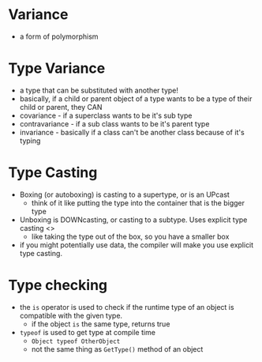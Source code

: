# Variance
- a form of polymorphism

# Type Variance
- a type that can be substituted with another type!
- basically, if a child or parent object of a type wants to be a type of their child or parent, they CAN
- covariance - if a superclass wants to be it's sub type
- contravariance - if a sub class wants to be it's parent type
- invariance - basically if a class can't be another class because of it's typing

# Type Casting
- Boxing (or autoboxing) is casting to a supertype, or is an UPcast
    - think of it like putting the type into the container that is the bigger type
- Unboxing is DOWNcasting, or casting to a subtype. Uses explicit type casting <>
    - like taking the type out of the box, so you have a smaller box
- if you might potentially use data, the compiler will make you use explicit type casting.

# Type checking
- the ```is``` operator is used to check if the runtime type of an object is compatible with the given type.
    - if the object ```is``` the same type, returns true
- ```typeof``` is used to get type at compile time
    - ```Object typeof OtherObject```
    - not the same thing as ```GetType()``` method of an object